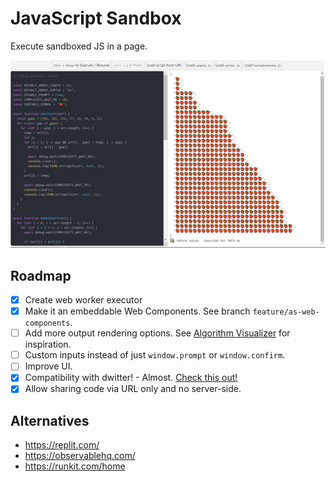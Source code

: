 # JavaScript Sandbox

Execute sandboxed JS in a page.

![Screenshot](/docs/screenshot.png)

## Roadmap

- [x] Create web worker executor
- [x] Make it an embeddable Web Components. See branch
      `feature/as-web-components`.
- [ ] Add more output rendering options. See
      [Algorithm Visualizer](https://github.com/algorithm-visualizer/algorithm-visualizer)
      for inspiration.
- [ ] Custom inputs instead of just `window.prompt` or `window.confirm`.
- [ ] Improve UI.
- [x] Compatibility with dwitter! - Almost. [Check this out!](https://nmcapule.github.io/inline-javascript/?snippet=PTAEl4NxCndAFAnApgZyaAwgFzgGwNQFEA7DBOUDAe1AQA8EBjAVxNArMSUYFsFQl64ASwAOGAHQAoEBGjxkqTDlwBHclSSVhfASPFSwUWBwVY8AHTWh6ACwCGhAOa8AboIQB3SRNvvbgjKAAJu7+JHAAFOEYAJSgALwAfKAA3hKgoPqg1hgYwkgAXCDuxWLBoaRihAgYwIHAAIwAnPUA7AAMEgBmbOGCcW0A3ACacYIJCQCsADRDADwAzBMDNADaFAD8AOT02Ai2cABKDBib+ZudgtjYR-QnALrhbVMAhDRiSNUAKnD2SN1wXHCABZxhQpgBaMEAJgAVNDIVMAFYAUk+4KGyKhs1mADYZjDPrhPjCAMrhREwxG4RowmKkqLRGEwxrRKafOLzKFs6LRCijTFI0a4XCQiQSAC+0QGQA)
- [x] Allow sharing code via URL only and no server-side.

## Alternatives

- https://replit.com/
- https://observablehq.com/
- https://runkit.com/home
